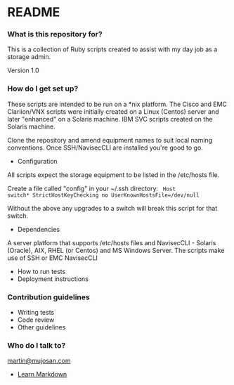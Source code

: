 # README #

### What is this repository for? ###

This is a collection of Ruby scripts created to assist with my day job as a storage admin.

Version 1.0

### How do I get set up? ###

These scripts are intended to be run on a *nix platform. The Cisco and EMC Clariion/VNX scripts were initially created on a Linux (Centos) server and later "enhanced" on a Solaris machine. IBM SVC scripts created on the Solaris machine.

Clone the repository and amend equipment names to suit local naming conventions. Once SSH/NavisecCLI are installed you're good to go.

* Configuration

All scripts expect the storage equipment to be listed in the /etc/hosts file.

Create a file called "config" in your ~/.ssh directory:
<code>
  Host switch*
    StrictHostKeyChecking no
    UserKnownHostsFile=/dev/null
</code>

Without the above any upgrades to a switch will break this script for that switch.

* Dependencies

A server platform that supports /etc/hosts files and NavisecCLI - Solaris (Oracle), AIX, RHEL (or Centos) and MS Windows Server.
The scripts make use of SSH or EMC NavisecCLI

* How to run tests
* Deployment instructions

### Contribution guidelines ###

* Writing tests
* Code review
* Other guidelines

### Who do I talk to? ###

martin@mujosan.com

* [Learn Markdown](https://bitbucket.org/tutorials/markdowndemo)